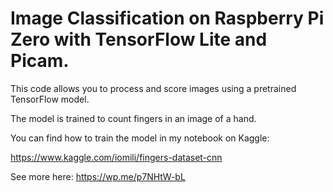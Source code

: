 # Image Classification on Raspberry Pi Zero with TensorFlow Lite and Picam.

This code allows you to process and score images using a pretrained TensorFlow model.

The model is trained to count fingers in an image of a hand.

You can find how to train the model in my notebook on Kaggle:

https://www.kaggle.com/iomili/fingers-dataset-cnn

See more here: https://wp.me/p7NHtW-bL



